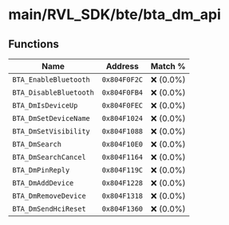 # main/RVL_SDK/bte/bta_dm_api

## Functions

| Name | Address | Match % |
|------|---------|---------|
| `BTA_EnableBluetooth` | `0x804F0F2C` | :x: (0.0%) |
| `BTA_DisableBluetooth` | `0x804F0FB4` | :x: (0.0%) |
| `BTA_DmIsDeviceUp` | `0x804F0FEC` | :x: (0.0%) |
| `BTA_DmSetDeviceName` | `0x804F1024` | :x: (0.0%) |
| `BTA_DmSetVisibility` | `0x804F1088` | :x: (0.0%) |
| `BTA_DmSearch` | `0x804F10E0` | :x: (0.0%) |
| `BTA_DmSearchCancel` | `0x804F1164` | :x: (0.0%) |
| `BTA_DmPinReply` | `0x804F119C` | :x: (0.0%) |
| `BTA_DmAddDevice` | `0x804F1228` | :x: (0.0%) |
| `BTA_DmRemoveDevice` | `0x804F1318` | :x: (0.0%) |
| `BTA_DmSendHciReset` | `0x804F1360` | :x: (0.0%) |